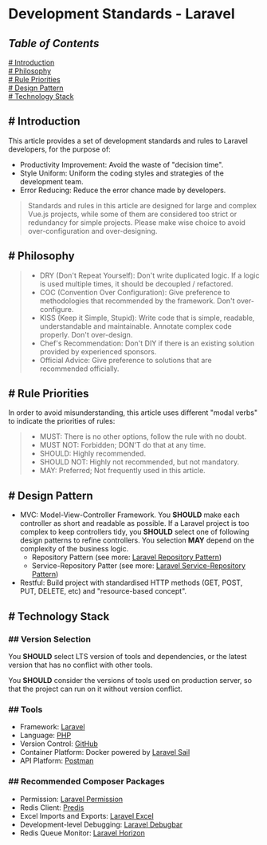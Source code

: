 # Development Standards - Laravel

## *Table of Contents*

[# Introduction](#-introduction)  
[# Philosophy](#-philosophy)  
[# Rule Priorities](#-rule-priorities)  
[# Design Pattern](#-design-pattern)  
[# Technology Stack](#-technology-stack)

## # Introduction

This article provides a set of development standards and rules to Laravel developers, for the purpose of:

- Productivity Improvement: Avoid the waste of "decision time".
- Style Uniform: Uniform the coding styles and strategies of the development team.
- Error Reducing: Reduce the error chance made by developers.

> Standards and rules in this article are designed for large and complex Vue.js projects, while some of them are
> considered too strict or redundancy for simple projects. Please make wise choice to avoid over-configuration and
> over-designing.

## # Philosophy

> - DRY (Don't Repeat Yourself): Don't write duplicated logic. If a logic is used multiple times, it should be decoupled
    / refactored.
> - COC (Convention Over Configuration): Give preference to methodologies that recommended by the framework. Don't
    over-configure.
> - KISS (Keep it Simple, Stupid): Write code that is simple, readable, understandable and maintainable. Annotate
    complex code properly. Don't over-design.
> - Chef's Recommendation: Don't DIY if there is an existing solution provided by experienced sponsors.
> - Official Advice: Give preference to solutions that are recommended officially.

## # Rule Priorities

In order to avoid misunderstanding, this article uses different "modal verbs" to indicate the priorities of rules:

> - MUST: There is no other options, follow the rule with no doubt.
> - MUST NOT: Forbidden; DON'T do that at any time.
> - SHOULD: Highly recommended.
> - SHOULD NOT: Highly not recommended, but not mandatory.
> - MAY: Preferred; Not frequently used in this article.

## # Design Pattern

- MVC: Model-View-Controller Framework. You **SHOULD** make each controller as short and readable as possible. If a Laravel
  project is too complex to keep controllers tidy, you **SHOULD** select one of following design patterns to refine
  controllers. You selection **MAY** depend on the complexity of the business logic.
    - Repository Pattern (see more: [Laravel Repository Pattern](https://medium.com/@farhadmsyv/laravel-repository-pattern-861c2dd96a32))
    - Service-Repository Patter (see more: [Laravel Service-Repository Pattern](https://dev.to/safbalili/implement-crud-with-laravel-service-repository-pattern-1dkl))
- Restful: Build project with standardised HTTP methods (GET, POST, PUT, DELETE, etc) and "resource-based concept".

## # Technology Stack

### ## Version Selection

You **SHOULD** select LTS version of tools and dependencies, or the latest version that has no conflict with other
tools.

You **SHOULD** consider the versions of tools used on production server, so that the project can run on it without
version conflict.

### ## Tools

- Framework: [Laravel](https://laravel.com/)
- Language: [PHP](https://www.php.net/)
- Version Control: [GitHub](https://github.com/)
- Container Platform: Docker powered by [Laravel Sail](https://laravel.com/docs/9.x/sail)
- API Platform: [Postman](https://www.postman.com/)

### ## Recommended Composer Packages

- Permission: [Laravel Permission](https://github.com/spatie/laravel-permission)
- Redis Client: [Predis](https://github.com/predis/predis)
- Excel Imports and Exports: [Laravel Excel](https://laravel-excel.com/)
- Development-level Debugging: [Laravel Debugbar](https://github.com/barryvdh/laravel-debugbar)
- Redis Queue Monitor: [Laravel Horizon](https://laravel.com/docs/9.x/horizon)
